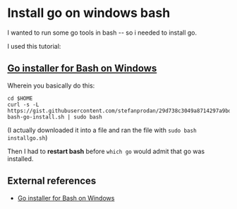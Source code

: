 ﻿# Install go on windows bash

I wanted to run some go tools in bash -- so i needed to install go.

I used this tutorial:

## [Go installer for Bash on Windows](https://stefanprodan.com/2016/golang-bash-on-windows-installer/)

Wherein you basically do this:

	cd $HOME
	curl -s -L https://gist.githubusercontent.com/stefanprodan/29d738c3049a8714297a9bdd8353f31c/raw/1f3ae2cf97cb2faff52a8a3d98f0b6415d86c810/win10-bash-go-install.sh | sudo bash

(I actually downloaded it into a file and ran the file with `sudo bash installgo.sh`)

Then I had to **restart bash** before `which go` would admit that go was installed.

## External references

* [Go installer for Bash on Windows](https://stefanprodan.com/2016/golang-bash-on-windows-installer/)